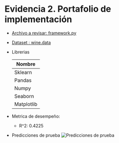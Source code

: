 
# Evidencia 2. Portafolio de implementación

- [Archivo a revisar: framework.py](https://github.com/CAMAY3101/MachineLearning/blob/main/Evidencia%202.%20Portafolio%20de%20implementaci%C3%B3n/Framework/framework.py)
- [Dataset : wine.data](https://github.com/CAMAY3101/MachineLearning/blob/main/Evidencia%202.%20Portafolio%20de%20implementaci%C3%B3n/datasets/wine.data)

- Librerias

    | Nombre             |
    | ----------------- |
    | Sklearn |
    | Pandas |
    | Numpy |
    | Seaborn |
    | Matplotlib |


- Metrica de desempeño:
    - R^2: 0.4225

- Predicciones de prueba
![Predicciones de prueba](https://github.com/CAMAY3101/MachineLearning/blob/main/Evidencia%202.%20Portafolio%20de%20implementaci%C3%B3n/datasets/predicciones.jpg?raw=true)
